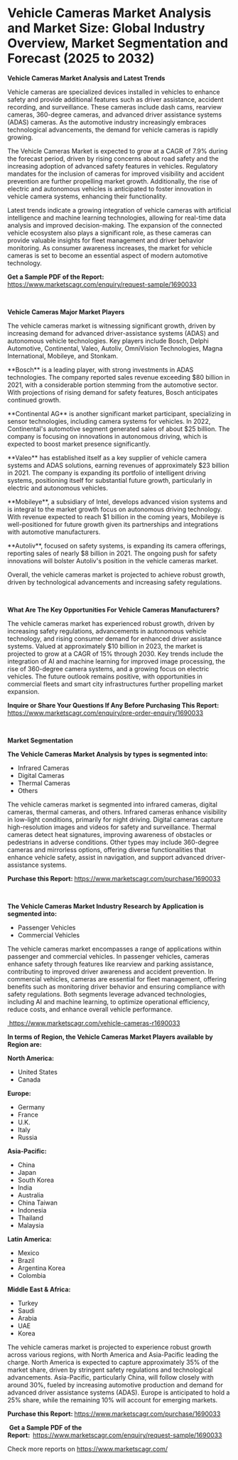 <p><h1>Vehicle Cameras Market Analysis and Market Size: Global Industry Overview, Market Segmentation and Forecast (2025 to 2032)</h1></p><p><strong>Vehicle Cameras Market Analysis and Latest Trends</strong></p>
<p><p>Vehicle cameras are specialized devices installed in vehicles to enhance safety and provide additional features such as driver assistance, accident recording, and surveillance. These cameras include dash cams, rearview cameras, 360-degree cameras, and advanced driver assistance systems (ADAS) cameras. As the automotive industry increasingly embraces technological advancements, the demand for vehicle cameras is rapidly growing.</p><p>The Vehicle Cameras Market is expected to grow at a CAGR of 7.9% during the forecast period, driven by rising concerns about road safety and the increasing adoption of advanced safety features in vehicles. Regulatory mandates for the inclusion of cameras for improved visibility and accident prevention are further propelling market growth. Additionally, the rise of electric and autonomous vehicles is anticipated to foster innovation in vehicle camera systems, enhancing their functionality.</p><p>Latest trends indicate a growing integration of vehicle cameras with artificial intelligence and machine learning technologies, allowing for real-time data analysis and improved decision-making. The expansion of the connected vehicle ecosystem also plays a significant role, as these cameras can provide valuable insights for fleet management and driver behavior monitoring. As consumer awareness increases, the market for vehicle cameras is set to become an essential aspect of modern automotive technology.</p></p>
<p><strong>Get a Sample PDF of the Report:&nbsp;</strong> <a href="https://www.marketscagr.com/enquiry/request-sample/1690033?utm_campaign=1920&utm_medium=2&utm_source=Github&utm_content=ia&utm_term=10022025&utm_id=vehicle-cameras">https://www.marketscagr.com/enquiry/request-sample/1690033</a></p>
<p>&nbsp;</p>
<p><strong>Vehicle Cameras Major Market Players</strong></p>
<p><p>The vehicle cameras market is witnessing significant growth, driven by increasing demand for advanced driver-assistance systems (ADAS) and autonomous vehicle technologies. Key players include Bosch, Delphi Automotive, Continental, Valeo, Autoliv, OmniVision Technologies, Magna International, Mobileye, and Stonkam.</p><p>**Bosch** is a leading player, with strong investments in ADAS technologies. The company reported sales revenue exceeding $80 billion in 2021, with a considerable portion stemming from the automotive sector. With projections of rising demand for safety features, Bosch anticipates continued growth.</p><p>**Continental AG** is another significant market participant, specializing in sensor technologies, including camera systems for vehicles. In 2022, Continental's automotive segment generated sales of about $25 billion. The company is focusing on innovations in autonomous driving, which is expected to boost market presence significantly.</p><p>**Valeo** has established itself as a key supplier of vehicle camera systems and ADAS solutions, earning revenues of approximately $23 billion in 2021. The company is expanding its portfolio of intelligent driving systems, positioning itself for substantial future growth, particularly in electric and autonomous vehicles.</p><p>**Mobileye**, a subsidiary of Intel, develops advanced vision systems and is integral to the market growth focus on autonomous driving technology. With revenue expected to reach $1 billion in the coming years, Mobileye is well-positioned for future growth given its partnerships and integrations with automotive manufacturers.</p><p>**Autoliv**, focused on safety systems, is expanding its camera offerings, reporting sales of nearly $8 billion in 2021. The ongoing push for safety innovations will bolster Autoliv's position in the vehicle cameras market.</p><p>Overall, the vehicle cameras market is projected to achieve robust growth, driven by technological advancements and increasing safety regulations.</p></p>
<p>&nbsp;</p>
<p><strong>What Are The Key Opportunities For Vehicle Cameras Manufacturers?</strong></p>
<p><p>The vehicle cameras market has experienced robust growth, driven by increasing safety regulations, advancements in autonomous vehicle technology, and rising consumer demand for enhanced driver assistance systems. Valued at approximately $10 billion in 2023, the market is projected to grow at a CAGR of 15% through 2030. Key trends include the integration of AI and machine learning for improved image processing, the rise of 360-degree camera systems, and a growing focus on electric vehicles. The future outlook remains positive, with opportunities in commercial fleets and smart city infrastructures further propelling market expansion.</p></p>
<p><strong>Inquire or Share Your Questions If Any Before Purchasing This Report:</strong> <a href="https://www.marketscagr.com/enquiry/pre-order-enquiry/1690033?utm_campaign=1920&utm_medium=2&utm_source=Github&utm_content=ia&utm_term=10022025&utm_id=vehicle-cameras">https://www.marketscagr.com/enquiry/pre-order-enquiry/1690033</a></p>
<p>&nbsp;</p>
<p><strong>Market Segmentation</strong></p>
<p><strong>The Vehicle Cameras Market Analysis by types is segmented into:</strong></p>
<p><ul><li>Infrared Cameras</li><li>Digital Cameras</li><li>Thermal Cameras</li><li>Others</li></ul></p>
<p><p>The vehicle cameras market is segmented into infrared cameras, digital cameras, thermal cameras, and others. Infrared cameras enhance visibility in low-light conditions, primarily for night driving. Digital cameras capture high-resolution images and videos for safety and surveillance. Thermal cameras detect heat signatures, improving awareness of obstacles or pedestrians in adverse conditions. Other types may include 360-degree cameras and mirrorless options, offering diverse functionalities that enhance vehicle safety, assist in navigation, and support advanced driver-assistance systems.</p></p>
<p><strong>Purchase this Report:&nbsp;</strong><a href="https://www.marketscagr.com/purchase/1690033?utm_campaign=1920&utm_medium=2&utm_source=Github&utm_content=ia&utm_term=10022025&utm_id=vehicle-cameras">https://www.marketscagr.com/purchase/1690033</a></p>
<p>&nbsp;</p>
<p><strong>The Vehicle Cameras Market Industry Research by Application is segmented into:</strong></p>
<p><ul><li>Passenger Vehicles</li><li>Commercial Vehicles</li></ul></p>
<p><p>The vehicle cameras market encompasses a range of applications within passenger and commercial vehicles. In passenger vehicles, cameras enhance safety through features like rearview and parking assistance, contributing to improved driver awareness and accident prevention. In commercial vehicles, cameras are essential for fleet management, offering benefits such as monitoring driver behavior and ensuring compliance with safety regulations. Both segments leverage advanced technologies, including AI and machine learning, to optimize operational efficiency, reduce costs, and enhance overall vehicle performance.</p></p>
<p><a href="https://www.marketscagr.com/vehicle-cameras-r1690033?utm_campaign=1920&utm_medium=2&utm_source=Github&utm_content=ia&utm_term=10022025&utm_id=vehicle-cameras">&nbsp;https://www.marketscagr.com/vehicle-cameras-r1690033</a></p>
<p><strong>In terms of Region, the Vehicle Cameras Market Players available by Region are:</strong></p>
<p>
    <p> <strong> North America: </strong>
        <ul>
            <li>United States</li>
            <li>Canada</li>
        </ul>
        </p> 
    <p> <strong> Europe: </strong>
        <ul>
            <li>Germany</li>
            <li>France</li>
            <li>U.K.</li>
            <li>Italy</li>
            <li>Russia</li>
        </ul>
        </p> 
    <p> <strong> Asia-Pacific: </strong>
        <ul>
            <li>China</li>
            <li>Japan</li>
            <li>South Korea</li>
            <li>India</li>
            <li>Australia</li>
            <li>China Taiwan</li>
            <li>Indonesia</li>
            <li>Thailand</li>
            <li>Malaysia</li>
        </ul>
        </p> 
    <p> <strong> Latin America: </strong>
        <ul>
            <li>Mexico</li>
            <li>Brazil</li>
            <li>Argentina Korea</li>
            <li>Colombia</li>
        </ul>
        </p> 
    <p> <strong> Middle East & Africa: </strong>
        <ul>
            <li>Turkey</li>
            <li>Saudi</li>
            <li>Arabia</li>
            <li>UAE</li>
            <li>Korea</li>
        </ul>
    </p>
    </p>
<p><p>The vehicle cameras market is projected to experience robust growth across various regions, with North America and Asia-Pacific leading the charge. North America is expected to capture approximately 35% of the market share, driven by stringent safety regulations and technological advancements. Asia-Pacific, particularly China, will follow closely with around 30%, fueled by increasing automotive production and demand for advanced driver assistance systems (ADAS). Europe is anticipated to hold a 25% share, while the remaining 10% will account for emerging markets.</p></p>
<p><strong>Purchase this Report: </strong><a href="https://www.marketscagr.com/purchase/1690033?utm_campaign=1920&utm_medium=2&utm_source=Github&utm_content=ia&utm_term=10022025&utm_id=vehicle-cameras">https://www.marketscagr.com/purchase/1690033</a></p>
<p>&nbsp;<strong>Get a Sample PDF of the Report:&nbsp;&nbsp;</strong><a href="https://www.marketscagr.com/enquiry/request-sample/1690033?utm_campaign=1920&utm_medium=2&utm_source=Github&utm_content=ia&utm_term=10022025&utm_id=vehicle-cameras">https://www.marketscagr.com/enquiry/request-sample/1690033</a></p>
<p><strong></strong></p>
<p>Check more reports on <a href="https://www.marketscagr.com/?utm_campaign=1920&utm_medium=2&utm_source=Github&utm_content=ia&utm_term=10022025&utm_id=vehicle-cameras">https://www.marketscagr.com/</a></p>